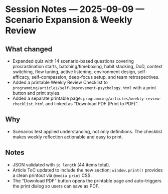 # Session Notes — 2025-09-09 — Scenario Expansion & Weekly Review

## What changed
- Expanded quiz with 14 scenario-based questions covering procrastination starts, batching/timeboxing, habit stacking, DoD, context switching, flow tuning, active listening, environment design, self-efficacy, self-compassion, deep-focus setup, and team retrospectives.
- Added a printable Weekly Review Checklist to `programming/articles/self-improvement-psychology.html` with a print button and print styles.
- Added a separate printable page: `programming/articles/weekly-review-checklist.html` and linked as “Download PDF (Print to PDF)”.

## Why
- Scenarios test applied understanding, not only definitions. The checklist makes weekly reflection actionable and easy to print.

## Notes
- JSON validated with `jq length` (44 items total).
- Article ToC updated to include the new section; `window.print()` provides a clean printout via `@media print` CSS.
- The “Download PDF” button opens the printable page and auto-triggers the print dialog so users can save as PDF.
